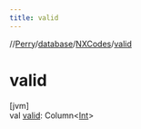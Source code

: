 ```yaml
---
title: valid
---
```

//[Perry](../../../index.html)/[database](../index.html)/[NXCodes](index.html)/[valid](valid.html)



# valid



[jvm]\
val [valid](valid.html): Column<[Int](https://kotlinlang.org/api/latest/jvm/stdlib/kotlin/-int/index.html)>




